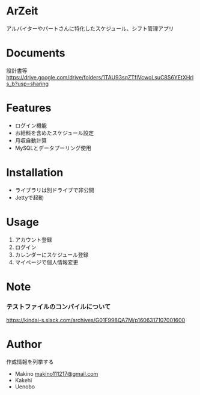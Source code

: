 # ArZeit

アルバイターやパートさんに特化したスケジュール、シフト管理アプリ

# Documents

設計書等
https://drive.google.com/drive/folders/1TAU93sqZTfIVcwoLsuC8S6YEtXHrIs_b?usp=sharing

# Features

- ログイン機能
- お給料を含めたスケジュール設定
- 月収自動計算
- MySQLとデータプーリング使用

# Installation

- ライブラリは別ドライブで非公開
- Jettyで起動

# Usage

1. アカウント登録
2. ログイン
3. カレンダーにスケジュール登録
4. マイページで個人情報変更

# Note

### テストファイルのコンパイルについて
https://kindai-s.slack.com/archives/G01F998QA7M/p1606317107001600

# Author

作成情報を列挙する

* Makino makino111217@gmail.com
* Kakehi
* Uenobo
